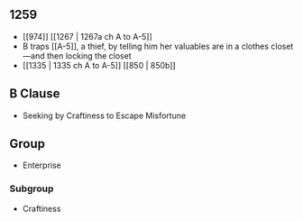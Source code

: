 ## 1259
- [[974]] [[1267 | 1267a ch A to A-5]] 
- B traps [[A-5]], a thief, by telling him her valuables are in a clothes closet—and then locking the closet
- [[1335 | 1335 ch A to A-5]] [[850 | 850b]] 

## B Clause
- Seeking by Craftiness to Escape Misfortune

## Group
- Enterprise

### Subgroup
- Craftiness

